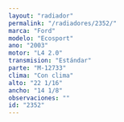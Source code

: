 ```yaml
---
layout: "radiador"
permalink: "/radiadores/2352/"
marca: "Ford"
modelo: "Ecosport"
ano: "2003"
motor: "L4 2.0"
transmision: "Estándar"
parte: "M-12733"
clima: "Con clima"
alto: "22 1/16"
ancho: "14 1/8"
observaciones: ""
id: "2352"
---
```


